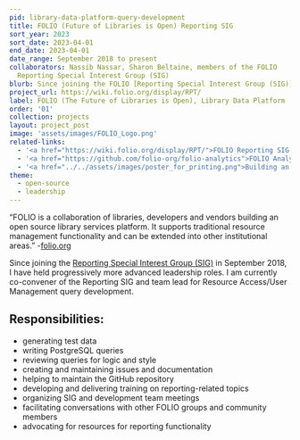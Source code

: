 ```yaml
---
pid: library-data-platform-query-development
title: FOLIO (Future of Libraries is Open) Reporting SIG
sort_year: 2023
sort_date: 2023-04-01
end_date: 2023-04-01
date_range: September 2018 to present
collaborators: Nassib Nassar, Sharon Beltaine, members of the FOLIO
  Reporting Special Interest Group (SIG)
blurb: Since joining the FOLIO [Reporting Special Interest Group (SIG)](https://wiki.folio.org/display/RPT/) in September 2018, I have held progressively more advanced leadership roles. I am currently co-convener of the Reporting SIG and team lead for Resource Access/User Management query development.
project_url: https://wiki.folio.org/display/RPT/
label: FOLIO (The Future of Libraries is Open), Library Data Platform
order: '01'
collection: projects
layout: project_post
image: 'assets/images/FOLIO_Logo.png'
related-links:
  - '<a href="https://wiki.folio.org/display/RPT/">FOLIO Reporting SIG wiki</a>'
  - '<a href="https://github.com/folio-org/folio-analytics">FOLIO Analytics Query Repository</a>'
  - '<a href="../../assets/images/poster_for_printing.png">Building an Open Source Reporting Platform for FOLIO</a> (poster)'
theme: 
  - open-source
  - leadership
---
```

“FOLIO is a collaboration of libraries, developers and vendors building an
  open source library services platform. It supports traditional resource management
  functionality and can be extended into other institutional areas.” -[folio.org](https://www.folio.org/)

Since joining the [Reporting Special Interest Group (SIG)](https://wiki.folio.org/display/RPT/) in September 2018, I have held progressively more advanced leadership roles. I am currently co-convener of the Reporting SIG and team lead for Resource Access/User Management query development.

## Responsibilities:

* generating test data
* writing PostgreSQL queries
* reviewing queries for logic and style
* creating and maintaining issues and documentation
* helping to maintain the GitHub repository
* developing and delivering training on reporting-related topics
* organizing SIG and development team meetings
* facilitating conversations with other FOLIO groups and community members
* advocating for resources for reporting functionality




 
